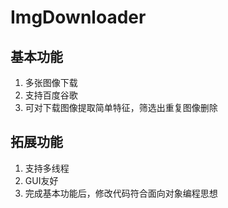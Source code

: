 # ImgDownloader
## 基本功能
1. 多张图像下载
2. 支持百度谷歌
3. 可对下载图像提取简单特征，筛选出重复图像删除
## 拓展功能
1. 支持多线程
2. GUI友好
3. 完成基本功能后，修改代码符合面向对象编程思想
